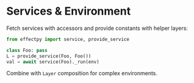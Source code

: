 # Services & Environment

Fetch services with accessors and provide constants with helper layers:

```python
from effectpy import service, provide_service

class Foo: pass
L = provide_service(Foo, Foo())
val = await service(Foo)._run(env)
```

Combine with `Layer` composition for complex environments.

